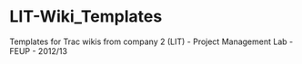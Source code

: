 LIT-Wiki_Templates
==================

Templates for Trac wikis from company 2 (LIT) - Project Management Lab - FEUP - 2012/13